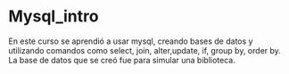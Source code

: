 # Mysql_intro
En este curso se aprendió a usar mysql, creando bases de datos y utilizando comandos como select, join, alter,update, if, group by, order by. 
La base de datos que se creó fue para simular una biblioteca.
